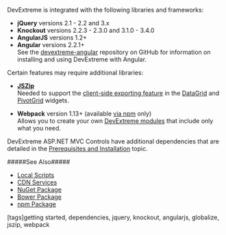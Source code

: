 DevExtreme is integrated with the following libraries and frameworks:

- **jQuery** versions 2.1 - 2.2 and 3.x
- **Knockout** versions 2.2.3 - 2.3.0 and 3.1.0 - 3.4.0
- **AngularJS** versions 1.2+
- **Angular** versions 2.2.1+     
    See the [devextreme-angular](https://github.com/DevExpress/devextreme-angular) repository on GitHub for information on installing and using DevExtreme with Angular.

Certain features may require additional libraries:

- [**JSZip**](https://stuk.github.io/jszip)         
Needed to support the [client-side exporting feature](/concepts/05%20Widgets/DataGrid/70%20Client-Side%20Exporting '/Documentation/Guide/Widgets/DataGrid/Client-Side_Exporting/') in the [DataGrid](/api-reference/10%20UI%20Widgets/dxDataGrid '/Documentation/ApiReference/UI_Widgets/dxDataGrid/') and [PivotGrid](/api-reference/10%20UI%20Widgets/dxPivotGrid '/Documentation/ApiReference/UI_Widgets/dxPivotGrid/') widgets.

- **Webpack** version 1.13+ (available [via npm](/concepts/00%20Getting%20Started/01%20Installation/20%20npm%20Package.md '/Documentation/Guide/Getting_Started/Installation/npm_Package') only)        
Allows you to create your own [DevExtreme modules](/concepts/Common/30%20Modularity '/Documentation/Guide/Common/Modularity/') that include only what you need.

DevExtreme ASP.NET MVC Controls have additional dependencies that are detailed in the [Prerequisites and Installation](/concepts/35%20ASP.NET%20MVC%20Controls/10%20Prerequisites%20and%20Installation '/Documentation/Guide/ASP.NET_MVC_Controls/Prerequisites_and_Installation/') topic.

#####See Also#####
- [Local Scripts](/concepts/00%20Getting%20Started/01%20Installation/01%20Local%20Scripts.md '/Documentation/Guide/Getting_Started/Installation/Local_Scripts')
- [CDN Services](/concepts/00%20Getting%20Started/01%20Installation/05%20CDN%20Services '/Documentation/Guide/Getting_Started/Installation/CDN_Services')
- [NuGet Package](/concepts/00%20Getting%20Started/01%20Installation/10%20NuGet%20Package.md '/Documentation/Guide/Getting_Started/Installation/NuGet_Package')
- [Bower Package](/concepts/00%20Getting%20Started/01%20Installation/15%20Bower%20Package.md '/Documentation/Guide/Getting_Started/Installation/Bower_Package')
- [npm Package](/concepts/00%20Getting%20Started/01%20Installation/20%20npm%20Package.md '/Documentation/Guide/Getting_Started/Installation/npm_Package')

[tags]getting started, dependencies, jquery, knockout, angularjs, globalize, jszip, webpack
